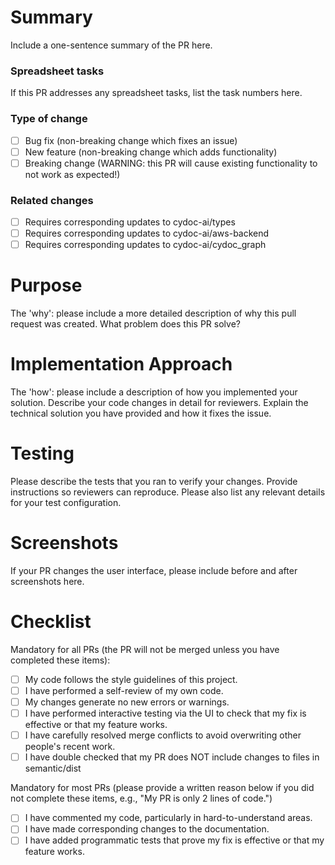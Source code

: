 # Summary

Include a one-sentence summary of the PR here.

### Spreadsheet tasks

If this PR addresses any spreadsheet tasks, list the task numbers here.

### Type of change

- [ ] Bug fix (non-breaking change which fixes an issue)
- [ ] New feature (non-breaking change which adds functionality)
- [ ] Breaking change (WARNING: this PR will cause existing functionality to not work as expected!)

### Related changes

- [ ] Requires corresponding updates to cydoc-ai/types
- [ ] Requires corresponding updates to cydoc-ai/aws-backend
- [ ] Requires corresponding updates to cydoc-ai/cydoc_graph

# Purpose

The 'why': please include a more detailed description of why this pull request
was created. What problem does this PR solve?

# Implementation Approach

The 'how': please include a description of how you implemented your solution.
Describe your code changes in detail for reviewers. Explain the technical
solution you have provided and how it fixes the issue.

# Testing

Please describe the tests that you ran to verify your changes.
Provide instructions so reviewers can reproduce.
Please also list any relevant details for your test configuration.

# Screenshots

If your PR changes the user interface, please include before and after screenshots here.

# Checklist

Mandatory for all PRs (the PR will not be merged unless you have completed these items):
- [ ] My code follows the style guidelines of this project.
- [ ] I have performed a self-review of my own code.
- [ ] My changes generate no new errors or warnings.
- [ ] I have performed interactive testing via the UI to check that my fix is effective or that my feature works.
- [ ] I have carefully resolved merge conflicts to avoid overwriting other people's recent work.
- [ ] I have double checked that my PR does NOT include changes to files in semantic/dist

Mandatory for most PRs (please provide a written reason below if you did not complete these items, e.g., "My PR is only 2 lines of code.")
- [ ] I have commented my code, particularly in hard-to-understand areas.
- [ ] I have made corresponding changes to the documentation.
- [ ] I have added programmatic tests that prove my fix is effective or that my feature works.
